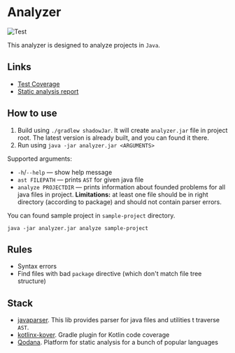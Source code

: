 # Analyzer

![Test](https://github.com/Mervap/Verification/actions/workflows/analyzer_test.yml/badge.svg)

This analyzer is designed to analyze projects in `Java`.

## Links

* [Test Coverage](https://mervap.github.io/Verification/analyzer/coverage/)
* [Static analysis report](https://mervap.github.io/Verification/analyzer/analysis/)

## How to use 

1. Build using `./gradlew shadowJar`. It will create `analyzer.jar` file in project root.
The latest version is already built, and you can found it there.
2. Run using `java -jar analyzer.jar <ARGUMENTS>`

Supported arguments:

* `-h`/`--help` — show help message
* `ast FILEPATH` — prints `AST` for given java file
* `analyze PROJECTDIR` — prints information about founded problems for all java files in project. 
**Limitations:** at least one file should be in right directory (according to package) and should not contain parser errors.

You can found sample project in `sample-project` directory.
```shell
java -jar analyzer.jar analyze sample-project
```

## Rules

* Syntax errors
* Find files with bad `package` directive (which don't match file tree structure)

## Stack

* [javaparser](https://github.com/javaparser/javaparser). This lib provides parser for java files and utilities t
traverse `AST`.
* [kotlinx-kover](https://github.com/Kotlin/kotlinx-kover). Gradle plugin for Kotlin code coverage
* [Qodana](https://www.jetbrains.com/qodana/). Platform for static analysis for a bunch of popular languages 